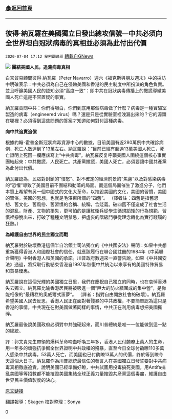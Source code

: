 ###  [:house:返回首頁](https://github.com/ourhimalayas/txt)
---

## 彼得·納瓦羅在美國獨立日發出總攻信號&#8212;中共必須向全世界坦白冠狀病毒的真相並必須為此付出代價
`2020-07-04 17:12 秘密翻译组` [轉載自GNews](https://gnews.org/zh-hant/254244/)

![](https://s3.amazonaws.com/gnews-media-offload/wp-content/uploads/2020/07/04170800/cropped_peter_navarro_02-5bfc47874cedfd0026c77581.jpg)
**團結美國人民，追溯病毒真相**

白宮貿易顧問彼得·納瓦羅（Peter Navarro）週六《福克斯與朋友週末》中的採訪中明確表示：中共必須為自己在侵蝕美國和香港的民主制度中所扮演的角色負責。並且呼籲美國人民的認知必須“高度一致”：即中共在冠狀病毒傳播上的撒謊導緻美國人死亡這是不容置疑的事實。

納瓦羅責問中共：你們得坦白，你們到底用那個病毒做了什麼？病毒是一種實驗室製造的病毒（engineered virus）嗎？還是只是從實驗室裡洩漏出來的？它的源頭在哪裡？必須得到這些問題的答案才知道如何對付這種病毒。

**向中共追責追償**

根據約翰-霍普金斯冠狀病毒資源中心的數據，目前美國有近280萬例中共確診病例，死亡人數達到了13萬左右。納瓦羅說：“目前已經有超過13萬美國人死亡，死亡證明上死因一欄應該寫上“中共病毒”。納瓦羅反复呼籲美國人圍繞這個核心事實團結起來：中共撒謊，人民死亡。共產黨撒謊，美國人死亡，必須要讓中國共產黨為此付出代價。

納瓦羅認為，民眾對封鎖的“憤怒”、對不確定的經濟前景的“焦慮”以及對感染病毒的“恐懼”導致了美國目前不團結和動蕩的局面。而這個局面催生了激進分子，他們本質上希望有另一個中國式的文化大革命，以摧毀美國的文化，美國的習慣，美國的習俗，美國的思想，也就是毛澤東所謂的“四舊”。 （譯者註：四舊是指舊思想、舊文化、舊風俗、舊習慣的合稱、統稱，含貶義。破四舊不僅造成了社會生活的混亂，財產、文物的損失，更可怕的是讓紅衛兵從學生循規蹈矩的行為規範、習慣裡掙脫出來，打破了種種文明禁忌，把虛妄的階級鬥爭從理念轉化為實行踐履的狂熱。）

**為維護自由世界的民主獨立而戰**

納瓦羅對於破壞香港這個半自治領士司法獨立的《中共國安法》聲明：如果中共想重新獲得香港人和國際社會的信任，就應該履行在聯合國註冊的1984年《中英聯合聲明》中對香港人和英國的承諾。川普政府數週來一直警告說，如果《中共國安法》通過，將採取行動結束香港自1997年恢復中共統治以來享有的美國特殊貿易和貿易優惠。

納瓦羅說在這個光輝的美國獨立日里，我們在慶祝自己獨立的同時，也在哀悼香港失去獨立。納瓦羅比喻香港居民將被吸進一個“巨大的防火牆圍成的集中營”，是你能相像的“最糟糕的奧威爾式噩夢”。 （譯者：指對自由開放社會的破壞）。納瓦羅希望美國人民去反思，香港人民正在面對著殘暴的中共政權，不要簡單認為這只是香港的事情，中共現在在對美國做著同樣的事情，中共正在利用病毒想把美國撕碎。

納瓦羅最後說美國政府必須對中共強硬起來，而川普總統是唯一一位能做到這一點的總統。

評：郭文貴先生帶領的爆料革命啼血呼喚三年多，香港人民付齣瞭上萬人的生命，用一年多的頑強抗爭嚮全世界證明中共政權的殘暴，直至今日全球付齣瞭110多萬人感染中共病毒，53萬人死亡，而美國也已付齣瞭13萬人的代價，終於等到瞭今天這個大日子。納瓦羅作為川普總統最信任的發言人在美國獨立日發誓要對中共病毒真相徹底追責，說明美國已經準備好瞭，中共試圖用投毒搞死美國，用Antifa搞亂美國等等招數都不能摧毀美國集結全球正義力量摧毀共産黨這個毒瘤，維護自由世界民主價值製度的決心。

[原文鏈接](https://www.foxnews.com/media/peter-navarro-china-come-clean-coronavirus)

翻譯報導：Skagen 
校對整理：Sonya



0
